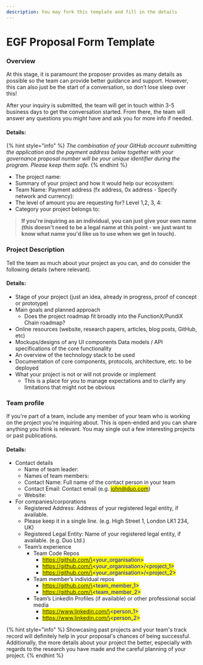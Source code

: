 ```yaml
---
description: You may fork this template and fill in the details
---
```


# EGF Proposal Form Template

### Overview

At this stage, it is paramount the proposer provides as many details as possible so the team can provide better guidance and support. However, this can also just be the start of a conversation, so don’t lose sleep over this!

After your inquiry is submitted, the team will get in touch within 3-5 business days to get the conversation started. From there, the team will answer any questions you might have and ask you for more info if needed.

#### Details:&#x20;

{% hint style="info" %}
_The combination of your GitHub account submitting the application and the payment address below together with your governance proposal number will be your unique identifier during the program. Please keep them safe._
{% endhint %}

* The project name:
* Summary of your project and how it would help our ecosystem:
* Team Name: Payment address (fx address, 0x address - Specify network and currency):
* The level of amount you are requesting for? Level 1,2, 3, 4:
* Category your project belongs to:

> **If you're inquiring as an individual, you can just give your own name (this doesn't need to be a legal name at this point - we just want to know what name you'd like us to use when we get in touch).**

### **Project Description**

Tell the team as much about your project as you can, and do consider the following details (where relevant).

#### **Details:**

* Stage of your project (just an idea, already in progress, proof of concept or prototype)
* Main goals and planned approach&#x20;
  * Does the project roadmap fit broadly into the FunctionX/PundiX Chain roadmap?&#x20;
* Online resources (website, research papers, articles, blog posts, GitHub, etc)&#x20;
* Mockups/designs of any UI components Data models / API specifications of the core functionality&#x20;
* An overview of the technology stack to be used&#x20;
* Documentation of core components, protocols, architecture, etc. to be deployed&#x20;
* What your project is not or will not provide or implement&#x20;
  * This is a place for you to manage expectations and to clarify any limitations that might not be obvious

### **Team profile**

If you're part of a team, include any member of your team who is working on the project you're inquiring about. This is open-ended and you can share anything you think is relevant. You may single out a few interesting projects or past publications.

#### **Details:**

* Contact details
  * Name of team leader:&#x20;
  * Names of team members:&#x20;
  * Contact Name: Full name of the contact person in your team&#x20;
  * Contact Email: Contact email (e.g. <mark style="color:blue;">john@duo.com</mark>)&#x20;
  * Website:
* For companies/corporations
  * Registered Address: Address of your registered legal entity, if available.
  * Please keep it in a single line. (e.g. High Street 1, London LK1 234, UK)
  * Registered Legal Entity: Name of your registered legal entity, if available. (e.g. Duo Ltd.)
  * Team’s experience
    * Team Code Repos
      * <mark style="color:blue;">https://github.com/\<your\_organisation></mark>
      * <mark style="color:blue;">https://github.com/\<your\_organisation>/\<project\_1></mark>
      * <mark style="color:blue;">https://github.com/\<your\_organisation>/\<project\_2></mark>
    * Team member’s individual repos
      * <mark style="color:blue;">https://github.com/\<team\_member\_1></mark>
      * <mark style="color:blue;">https://github.com/\<team\_member\_2></mark>
    * Team’s LinkedIn Profiles (if available) or other professional social media
      * <mark style="color:blue;">https://www.linkedin.com/\<person\_1></mark>
      * <mark style="color:blue;">https://www.linkedin.com/\<person\_2></mark>

{% hint style="info" %}
Showcasing past projects and your team's track record will definitely help in your proposal's chances of being successful. Additionally, the more details about your project the better, especially with regards to the research you have made and the careful planning of your project.
{% endhint %}
